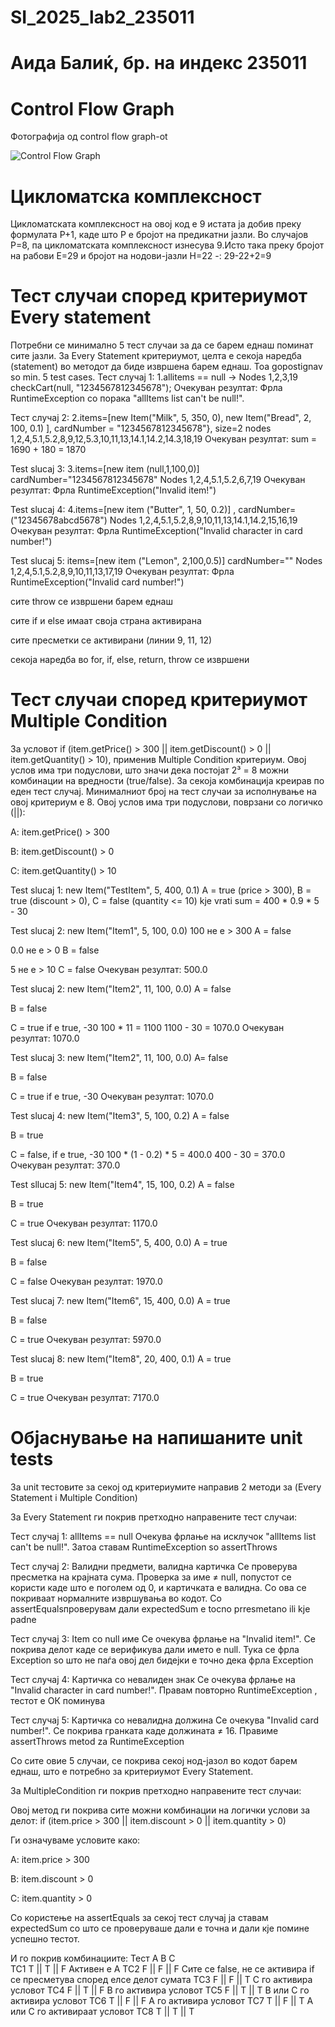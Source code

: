 # SI_2025_lab2_235011

# Аида Балиќ, бр. на индекс 235011

# Control Flow Graph
Фотографија од control flow graph-ot

![Control Flow Graph](images/cfg.png)


# Цикломатска комплексност

Цикломатската комплексност на овој код е 9 истата ја добив преку формулата P+1, каде што P е бројот на предикатни јазли. Во случајoв P=8, па цикломатската комплексност изнесува 9.Исто така преку бројот на рабови Е=29 и бројот на нодови-јазли Н=22 -: 29-22+2=9


# Тест случаи според критериумот Every statement

Потребни се минимално 5 тест случаи за да се барем еднаш поминат сите јазли.
За Every Statement  критериумот, целта е секоја наредба (statement) во методот да биде извршена барем еднаш.
Toa gopostignav so min. 5 test cases.
Тест cлучај 1:
1.allitems == null -> 
Nodes 1,2,3,19
checkCart(null, "1234567812345678");
Очекуван резултат: Фрла RuntimeException со порака "allItems list can't be null!".

Тест случај 2:
2.items=[new Item("Milk", 5, 350, 0),  new Item("Bread", 2, 100, 0.1) ], cardNumber = "1234567812345678"}, size=2
nodes 1,2,4,5.1,5.2,8,9,12,5.3,10,11,13,14.1,14.2,14.3,18,19
Очекуван резултат: sum = 1690 + 180 = 1870

Test slucaj 3:
3.items=[new item (null,1,100,0)] cardNumber="1234567812345678"
Nodes 1,2,4,5.1,5.2,6,7,19
Очекуван резултат: Фрла RuntimeException("Invalid item!")

Test slucaj 4:
4.items=[new item ("Butter", 1, 50, 0.2)] , cardNumber=("12345678abcd5678")
Nodes 1,2,4,5.1,5.2,8,9,10,11,13,14.1,14.2,15,16,19
Очекуван резултат: Фрла RuntimeException("Invalid character in card number!")

Test slucaj 5:
items=[new item ("Lemon", 2,100,0.5)]  cardNumber=""
Nodes  1,2,4,5.1,5.2,8,9,10,11,13,17,19
Очекуван резултат: Фрла RuntimeException("Invalid card number!")

сите throw се извршени барем еднаш

сите if и else имаат своја страна активирана

сите пресметки се активирани (линии 9, 11, 12)

секоја наредба во for, if, else, return, throw се извршени


# Тест случаи според критериумот Multiple Condition

За условот if (item.getPrice() > 300 || item.getDiscount() > 0 || item.getQuantity() > 10), применив Multiple Condition критериум. Овој услов има три подуслови, што значи дека постојат 2³ = 8 можни комбинации на вредности (true/false). За секоја комбинација креирав по еден тест случај. Минималниот број на тест случаи за исполнување на овој критериум е 8.
Овој услов има три подуслови, поврзани со логичко (||):

A: item.getPrice() > 300

B: item.getDiscount() > 0

C: item.getQuantity() > 10

Test slucaj 1:
new Item("TestItem", 5, 400, 0.1)
 A = true (price > 300), B = true (discount > 0), C = false (quantity <= 10)
kje vrati sum = 400 * 0.9 * 5 - 30

Test slucaj 2:
new Item("Item1", 5, 100, 0.0)
100 не е > 300   A = false

0.0 не е > 0     B = false

5  не е > 10    C = false
Очекуван резултат: 500.0

Test slucaj 2:
new Item("Item2", 11, 100, 0.0)
A = false

B = false

C = true
 if е true, -30
100 * 11 = 1100
1100 - 30 = 1070.0
Очекуван резултат: 1070.0


Test slucaj 3:
new Item("Item2", 11, 100, 0.0)
 A= false

B = false

C = true
 if е true, -30
Очекуван резултат: 1070.0


Test slucaj 4:
new Item("Item3", 5, 100, 0.2)
A = false

B = true

C = false,
 if  e true, -30
 100 * (1 - 0.2) * 5 = 400.0
400 - 30 = 370.0
Очекуван резултат: 370.0

Test sllucaj 5:
new Item("Item4", 15, 100, 0.2)
A = false

B = true

C = true
Очекуван резултат: 1170.0

Test slucaj 6:
new Item("Item5", 5, 400, 0.0)
A = true

B = false

C = false
Очекуван резултат: 1970.0

Test slucaj 7:
new Item("Item6", 15, 400, 0.0)
A = true

B = false

C = true
Очекуван резултат: 5970.0

Test slucaj 8:
new Item("Item8", 20, 400, 0.1)
A = true

B = true

C = true
 Очекуван резултат: 7170.0

 # Објаснување на напишаните unit tests

 За unit тестовите за секој од критериумите направив 2 методи за (Every Statement i Multiple Condition)
 
 За Еvery Statement ги покрив претходно направените тест случаи:

 Тест случај 1: allItems == null
Oчекува фрлање на исклучок "allItems list can't be null!". Затоа ставам RuntimeException so assertThrows

Тест случај 2: Валидни предмети, валидна картичка
Се проверува пресметка на крајната сума.
Проверка за име ≠ null, попустот се користи каде што е поголем од 0, и картичката е валидна.
Со ова се покриваат нормалните извршувања во кодот. Со assertEqualsпроверувам дали expectedSum e tocno prresmetano ili kje padne

Тест случај 3: Item со null име
Се очекува фрлање на "Invalid item!".
Се покрива делот каде се верификува дали името е null.
Тука се фрла Exception so што не паѓа овој дел бидејки е точно дека фрла Exception


Тест случај 4: Картичка со невалиден знак
Се очекува фрлање на "Invalid character in card number!".
Правам повторно RuntimeException , тестот е ОК поминува

Тест случај 5: Картичка со невалидна должина
Се очекува "Invalid card number!".
Се покрива гранката каде должината ≠ 16. Правиме assertThrows metod za RuntimeException

Со сите овие 5 случаи, се покрива секој нод-јазол во кодот барем еднаш, што е потребно за критериумот Every Statement.

За MultipleCondition ги покрив претходно направените тест случаи:

Овој метод ги покрива сите можни комбинации на логички услови за делот:
if (item.price > 300 || item.discount > 0 || item.quantity > 0)

Ги означуваме условите како:

A: item.price > 300

B: item.discount > 0

C: item.quantity > 0

Со користење на assertEquals за секој тест случај ја ставам expectedSum со што се проверуваше дали е точна и дали кје помине успешно тестот.

И го покрив комбинациите:
Тест	A	B	C	
TC1	T || T || F	      Активен е A
TC2	F ||	F ||	F	       Сите се false, не се активира if се пресметува според елсе делот сумата
TC3	F ||	F ||	T	      C го активира условот
TC4	F ||	T ||	F	        B го активира условот
TC5	F	|| T ||	T	      B или C го активира условот
TC6	T ||	F || 	F	      A го активира условот
TC7	T ||	F || 	T      	A или C го активираат условот
TC8	T ||	T ||	T
 




